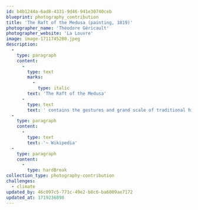 ```yaml
---
id: b4b1244a-6ad8-4331-9d46-941e30740ceb
blueprint: photography_contribution
title: 'The Raft of the Medusa (painting, 1819)'
photographer_name: 'Théodore Géricault'
photographer_website: 'La Louvre'
image: image-1711745280.jpeg
description:
  -
    type: paragraph
    content:
      -
        type: text
        marks:
          -
            type: italic
        text: 'The Raft of the Medusa'
      -
        type: text
        text: ' contains the gestures and grand scale of traditional history painting; however, it presents ordinary people, rather than heroes, reacting to the unfolding drama.  Géricault''s raft pointedly lacks a hero, and his painting presents no cause beyond sheer survival. The work represents, in the words of Christine Riding, "the fallacy of hope and pointless suffering, and at worst, the basic human instinct to survive, which had superseded all moral considerations and plunged civilised man into barbarism".'
  -
    type: paragraph
    content:
      -
        type: text
        text: '~ Wikipedia'
  -
    type: paragraph
    content:
      -
        type: hardBreak
collection_type: photography-contribution
challenges:
  - climate
updated_by: 46c097c5-771c-49e2-b8c6-ba6009ae7172
updated_at: 1719236898
---
```

